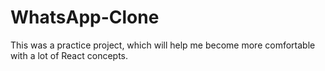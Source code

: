 # WhatsApp-Clone

This was a practice project, which will help me become more comfortable with a lot of React concepts.
